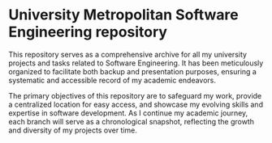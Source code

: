 # University Metropolitan Software Engineering repository
This repository serves as a comprehensive archive for all my university projects and tasks related to Software Engineering. It has been meticulously organized to facilitate both backup and presentation purposes, ensuring a systematic and accessible record of my academic endeavors.

The primary objectives of this repository are to safeguard my work, provide a centralized location for easy access, and showcase my evolving skills and expertise in software development. As I continue my academic journey, each branch will serve as a chronological snapshot, reflecting the growth and diversity of my projects over time.
